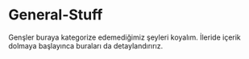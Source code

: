 # General-Stuff

Genşler buraya kategorize edemediğimiz şeyleri koyalım. İleride içerik dolmaya başlayınca buraları da detaylandırırız.

